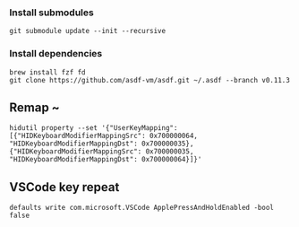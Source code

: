 ### Install submodules

```
git submodule update --init --recursive
```

### Install dependencies
```
brew install fzf fd
git clone https://github.com/asdf-vm/asdf.git ~/.asdf --branch v0.11.3
```

## Remap ~
```
hidutil property --set '{"UserKeyMapping": [{"HIDKeyboardModifierMappingSrc": 0x700000064, "HIDKeyboardModifierMappingDst": 0x700000035}, {"HIDKeyboardModifierMappingSrc": 0x700000035, "HIDKeyboardModifierMappingDst": 0x700000064}]}'
```

## VSCode key repeat
```
defaults write com.microsoft.VSCode ApplePressAndHoldEnabled -bool false
```
